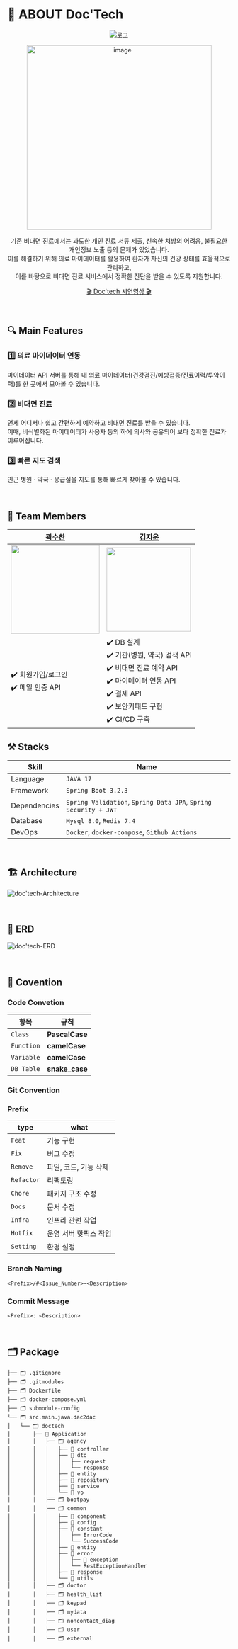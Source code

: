 # 👋 ABOUT Doc'Tech

<div align="center">  
  
  ![로고](https://github.com/user-attachments/assets/d4a9290a-5879-4797-8f0b-a6db2c98819c)
  
<img width="417" alt="image" src="https://github.com/user-attachments/assets/85b3d706-b2bd-446b-badc-9c99ca76f584">

기존 비대면 진료에서는 과도한 개인 진료 서류 제출, 신속한 처방의 어려움, 불필요한 개인정보 노출 등의 문제가 있었습니다. <br>
이를 해결하기 위해 의료 마이데이터를 활용하여 환자가 자신의 건강 상태를 효율적으로 관리하고, <br>이를 바탕으로 비대면 진료 서비스에서 정확한 진단을 받을 수 있도록 지원합니다.

  [🎬 Doc'tech 시연영상 🎬]()
  
</div>
<br>

## 🔍 Main Features
### 1️⃣ 의료 마이데이터 연동
마이데이터 API 서버를 통해 내 의료 마이데이터(건강검진/예방접종/진료이력/투약이력)를 한 곳에서 모아볼 수 있습니다.

### 2️⃣ 비대면 진료
언제 어디서나 쉽고 간편하게 예약하고 비대면 진료를 받을 수 있습니다.<br>
이때, 비식별화된 마이데이터가 사용자 동의 하에 의사와 공유되어 보다 정확한 진료가 이루어집니다.

### 3️⃣ 빠른 지도 검색
인근 병원 · 약국 · 응급실을 지도를 통해 빠르게 찾아볼 수 있습니다.

<br>

## 👥 Team Members
<div align="center">
  
| [곽수찬](https://github.com/soooochan) | [김지윤](https://github.com/jyjyjy25) |
|--------|------- |
| <img height="200px" src= "https://github.com/user-attachments/assets/beac5c0a-c58c-4374-9a2c-35e29f3f5552"> | <img width="190px" src="https://github.com/user-attachments/assets/5bd214d5-ae98-4111-a9ac-4c8c4deb929b">  | 
| ✔️ 회원가입/로그인 <br> ✔️ 메일 인증 API <br> | ✔️ DB 설계 <br> ✔️ 기관(병원, 약국) 검색 API <br> ✔️ 비대면 진료 예약 API <br> ✔️ 마이데이터 연동 API <br> ✔️ 결제  API <br> ✔️ 보안키패드 구현 <br> ✔️ CI/CD 구축 <br>|
</div>

## ⚒️ Stacks

| Skill | Name |
|--------|------- |
| Language | `JAVA 17` |
| Framework | `Spring Boot 3.2.3` |
| Dependencies | `Spring Validation`, `Spring Data JPA`, `Spring Security + JWT` |
| Database | `Mysql 8.0`, `Redis 7.4`|
| DevOps | `Docker`, `docker-compose`, `Github Actions` |

<br>

## 🏗️ Architecture
![doc'tech-Architecture](https://github.com/user-attachments/assets/ca3e1e3a-bd3b-4f97-8b42-12c808d63535)

<br>

## 📍 ERD
![doc'tech-ERD](https://github.com/user-attachments/assets/d44bd482-4fb8-4ca8-b95d-13f8f2985ee2)

<br>

## 📜 Covention
### Code Convetion
| 항목                | 규칙                                                                                  |
|---------------------|---------------------------------------------------------------------------------------|
| `Class`         | **PascalCase**          |
| `Function`              | **camelCase**                                                                         |
| `Variable`                | **camelCase**                                                                         |
| `DB Table`           | **snake_case**                                                                        |

### Git Convention
### Prefix

| type         | what                  |
|--------------|-----------------------|
| `Feat`       | 기능 구현               |
| `Fix`        | 버그 수정               |
| `Remove`     | 파일, 코드, 기능 삭제     |
| `Refactor`   | 리팩토링                |
| `Chore`      | 패키지 구조 수정          |
| `Docs`       | 문서 수정               |
| `Infra`      | 인프라 관련 작업          |
| `Hotfix`     | 운영 서버 핫픽스 작업      |
| `Setting`    | 환경 설정               |

### Branch Naming
`<Prefix>/#<Issue_Number>-<Description>`

### Commit Message
`<Prefix>: <Description>`

<br>

## 🗂️ Package
```
├── 🗂️ .gitignore
├── 🗂️ .gitmodules
├── 🗂️ Dockerfile
├── 🗂️ docker-compose.yml
├── 🗂️ submodule-config
└── 🗂️ src.main.java.dac2dac
│   └── 🗂️ doctech
│       ├── 💽 Application
│       │   ├── 🗂️ agency
│       │   │   ├── 📂 controller
│       │   │   ├── 📂 dto
│       │   │   │   ├── request
│       │   │   │   └── response
│       │   │   ├── 📂 entity
│       │   │   ├── 📂 repository
│       │   │   ├── 📂 service
│       │   │   └── 📂 vo
│       │   ├── 🗂️ bootpay
│       │   ├── 🗂️ common
│       │   │   ├── 📂 component
│       │   │   ├── 📂 config
│       │   │   ├── 📂 constant
│       │   │   │   ├── ErrorCode
│       │   │   │   └── SuccessCode
│       │   │   ├── 📂 entity
│       │   │   ├── 📂 error
│       │   │   │   ├── 📂 exception
│       │   │   │   └── RestExceptionHandler
│       │   │   ├── 📂 response
│       │   │   └── 📂 utils
│       │   ├── 🗂️ doctor
│       │   ├── 🗂️ health_list
│       │   ├── 🗂️ keypad
│       │   ├── 🗂️ mydata
│       │   ├── 🗂️ noncontact_diag
│       │   ├── 🗂️ user
│       │   └── 🗂️ external
```
<br><br>
